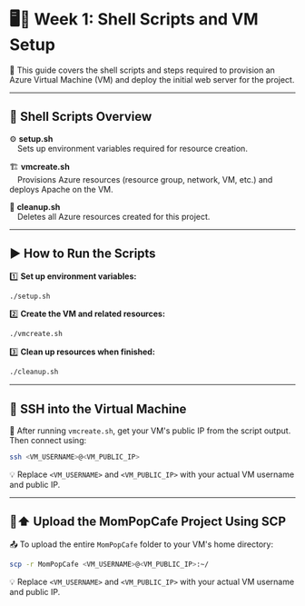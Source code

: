 # 🖥️🚀 Week 1: Shell Scripts and VM Setup

📝 This guide covers the shell scripts and steps required to provision an Azure Virtual Machine (VM) and deploy the initial web server for the project.

---

## 📜 Shell Scripts Overview

⚙️ **setup.sh**  
 Sets up environment variables required for resource creation.

🏗️ **vmcreate.sh**  
 Provisions Azure resources (resource group, network, VM, etc.) and deploys Apache on the VM.

🧹 **cleanup.sh**  
 Deletes all Azure resources created for this project.

---

## ▶️ How to Run the Scripts

1️⃣ **Set up environment variables:**  
   ```bash
   ./setup.sh
   ```

2️⃣ **Create the VM and related resources:**  
   ```bash
   ./vmcreate.sh
   ```

3️⃣ **Clean up resources when finished:**  
   ```bash
   ./cleanup.sh
   ```

---

## 🔑 SSH into the Virtual Machine

🔎 After running `vmcreate.sh`, get your VM's public IP from the script output. Then connect using:

```bash
ssh <VM_USERNAME>@<VM_PUBLIC_IP>
```

💡 Replace `<VM_USERNAME>` and `<VM_PUBLIC_IP>` with your actual VM username and public IP.

---

## 📂⬆️ Upload the MomPopCafe Project Using SCP

📤 To upload the entire `MomPopCafe` folder to your VM's home directory:

```bash
scp -r MomPopCafe <VM_USERNAME>@<VM_PUBLIC_IP>:~/
```

💡 Replace `<VM_USERNAME>` and `<VM_PUBLIC_IP>` with your actual VM username and public IP.